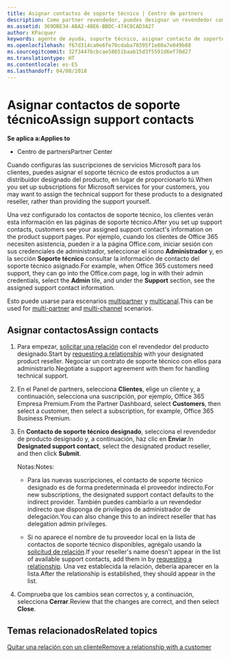 ```yaml
---
title: Asignar contactos de soporte técnico | Centro de partners
description: Como partner revendedor, puedes designar un revendedor como un contacto de soporte técnico.
ms.assetid: 369DBE34-ABA2-40E6-BBDC-474C0CAD3A27
author: KPacquer
keywords: agente de ayuda, soporte técnico, asignar contacto de soporte técnico, contacto de soporte técnico designado
ms.openlocfilehash: f67d314ca0e6fe70cdaba70395f1e80a7e049b88
ms.sourcegitcommit: 32f34476cbcae58651baab15d3f5591d6ef70d27
ms.translationtype: HT
ms.contentlocale: es-ES
ms.lasthandoff: 04/08/2018
---
```

# <a name="assign-support-contacts"></a><span data-ttu-id="c95b6-104">Asignar contactos de soporte técnico</span><span class="sxs-lookup"><span data-stu-id="c95b6-104">Assign support contacts</span></span>

**<span data-ttu-id="c95b6-105">Se aplica a:</span><span class="sxs-lookup"><span data-stu-id="c95b6-105">Applies to</span></span>**

-  <span data-ttu-id="c95b6-106">Centro de partners</span><span class="sxs-lookup"><span data-stu-id="c95b6-106">Partner Center</span></span>

<span data-ttu-id="c95b6-107">Cuando configuras las suscripciones de servicios Microsoft para los clientes, puedes asignar el soporte técnico de estos productos a un distribuidor designado del producto, en lugar de proporcionarlo tú.</span><span class="sxs-lookup"><span data-stu-id="c95b6-107">When you set up subscriptions for Microsoft services for your customers, you may want to assign the technical support for these products to a designated reseller, rather than providing the support yourself.</span></span>

<span data-ttu-id="c95b6-108">Una vez configurado los contactos de soporte técnico, los clientes verán esta información en las páginas de soporte técnico.</span><span class="sxs-lookup"><span data-stu-id="c95b6-108">After you set up support contacts, customers see your assigned support contact's information on the product support pages.</span></span> <span data-ttu-id="c95b6-109">Por ejemplo, cuando los clientes de Office 365 necesiten asistencia, pueden ir a la página Office.com, iniciar sesión con sus credenciales de administrador, seleccionar el icono **Administrador** y, en la sección **Soporte técnico** consultar la información de contacto del soporte técnico asignado.</span><span class="sxs-lookup"><span data-stu-id="c95b6-109">For example, when Office 365 customers need support, they can go into the Office.com page, log in with their admin credentials, select the **Admin** tile, and under the **Support** section, see the assigned support contact information.</span></span>

<span data-ttu-id="c95b6-110">Esto puede usarse para escenarios [multipartner](multipartner.md) y [multicanal](multichannel.md).</span><span class="sxs-lookup"><span data-stu-id="c95b6-110">This can be used for [multi-partner](multipartner.md) and [multi-channel](multichannel.md) scenarios.</span></span> 

<a href="" id="assigncontacts"></a>
## <a name="assign-contacts"></a><span data-ttu-id="c95b6-111">Asignar contactos</span><span class="sxs-lookup"><span data-stu-id="c95b6-111">Assign contacts</span></span>

1.  <span data-ttu-id="c95b6-112">Para empezar, [solicitar una relación](request-a-relationship-with-a-customer.md) con el revendedor del producto designado.</span><span class="sxs-lookup"><span data-stu-id="c95b6-112">Start by [requesting a relationship](request-a-relationship-with-a-customer.md) with your designated product reseller.</span></span> <span data-ttu-id="c95b6-113">Negociar un contrato de soporte técnico con ellos para administrarlo.</span><span class="sxs-lookup"><span data-stu-id="c95b6-113">Negotiate a support agreement with them for handling technical support.</span></span>

2.  <span data-ttu-id="c95b6-114">En el Panel de partners, selecciona **Clientes**, elige un cliente y, a continuación, selecciona una suscripción, por ejemplo, Office 365 Empresa Premium.</span><span class="sxs-lookup"><span data-stu-id="c95b6-114">From the Partner Dashboard, select **Customers**, then select a customer, then select a subscription, for example, Office 365 Business Premium.</span></span>

3.  <span data-ttu-id="c95b6-115">En **Contacto de soporte técnico designado**, selecciona el revendedor de producto designado y, a continuación, haz clic en **Enviar**.</span><span class="sxs-lookup"><span data-stu-id="c95b6-115">In  **Designated support contact**, select the designated product reseller, and then click **Submit**.</span></span> 

    <span data-ttu-id="c95b6-116">Notas:</span><span class="sxs-lookup"><span data-stu-id="c95b6-116">Notes:</span></span> 
    
    *  <span data-ttu-id="c95b6-117">Para las nuevas suscripciones, el contacto de soporte técnico designado es de forma predeterminada el proveedor indirecto.</span><span class="sxs-lookup"><span data-stu-id="c95b6-117">For new subscriptions, the designated support contact defaults to the indirect provider.</span></span> <span data-ttu-id="c95b6-118">También puedes cambiarlo a un revendedor indirecto que disponga de privilegios de administrador de delegación.</span><span class="sxs-lookup"><span data-stu-id="c95b6-118">You can also change this to an indirect reseller that has delegation admin privileges.</span></span>
    
    *  <span data-ttu-id="c95b6-119">Si no aparece el nombre de tu proveedor local en la lista de contactos de soporte técnico disponibles, agrégalo usando la [solicitud de relación](request-a-relationship-with-a-customer.md).</span><span class="sxs-lookup"><span data-stu-id="c95b6-119">If your reseller's name doesn't appear in the list of available support contacts, add them in by [requesting a relationship](request-a-relationship-with-a-customer.md).</span></span> <span data-ttu-id="c95b6-120">Una vez establecida la relación, debería aparecer en la lista.</span><span class="sxs-lookup"><span data-stu-id="c95b6-120">After the relationship is established, they should appear in the list.</span></span>  

4.  <span data-ttu-id="c95b6-121">Comprueba que los cambios sean correctos y, a continuación, selecciona **Cerrar**.</span><span class="sxs-lookup"><span data-stu-id="c95b6-121">Review that the changes are correct, and then select **Close**.</span></span>

## <a name="related-topics"></a><span data-ttu-id="c95b6-122">Temas relacionados</span><span class="sxs-lookup"><span data-stu-id="c95b6-122">Related topics</span></span>

[<span data-ttu-id="c95b6-123">Quitar una relación con un cliente</span><span class="sxs-lookup"><span data-stu-id="c95b6-123">Remove a relationship with a customer</span></span>](remove-a-relationship.md)